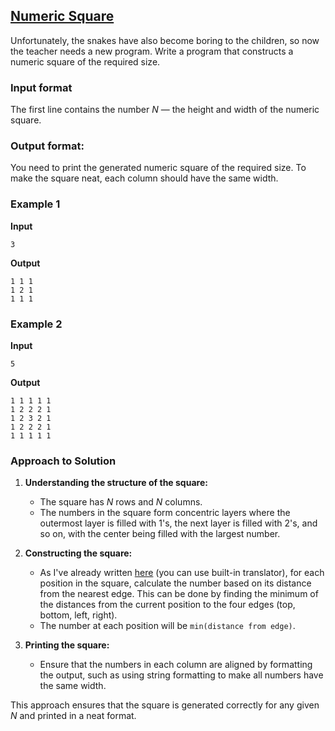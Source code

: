 ## [Numeric Square](../../../solutions/2.4/24_s.py)

Unfortunately, the snakes have also become boring to the children, so now the teacher needs a new program. Write a program that constructs a numeric square of the required size.

### Input format

The first line contains the number $N$ — the height and width of the numeric square.

### Output format:

You need to print the generated numeric square of the required size.
To make the square neat, each column should have the same width.

### Example 1

__Input__
```plaintext
3
```

__Output__
```plaintext
1 1 1
1 2 1
1 1 1
```

### Example 2

__Input__
```plaintext
5
```

__Output__
```plaintext
1 1 1 1 1
1 2 2 2 1
1 2 3 2 1
1 2 2 2 1
1 1 1 1 1
```

### Approach to Solution

1. **Understanding the structure of the square:**
   - The square has $N$ rows and $N$ columns.
   - The numbers in the square form concentric layers where the outermost layer is filled with 1's, the next layer is filled with 2's, and so on, with the center being filled with the largest number.

2. **Constructing the square:**
   - As I've already written [here](https://t.me/handbook_python/11/32431) (you can use built-in translator), for each position in the square, calculate the number based on its distance from the nearest edge. This can be done by finding the minimum of the distances from the current position to the four edges (top, bottom, left, right).
   - The number at each position will be `min(distance from edge)`.

3. **Printing the square:**
   - Ensure that the numbers in each column are aligned by formatting the output, such as using string formatting to make all numbers have the same width.

This approach ensures that the square is generated correctly for any given $N$ and printed in a neat format.